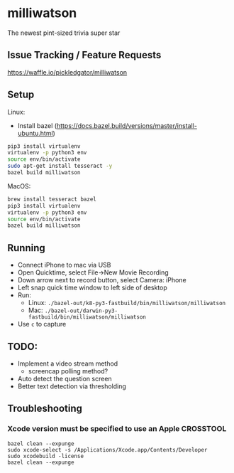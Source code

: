 # milliwatson
The newest pint-sized trivia super star

## Issue Tracking / Feature Requests
<a href="https://waffle.io/pickledgator/milliwatson" target="_blank">https://waffle.io/pickledgator/milliwatson</a>

## Setup
Linux:
* Install bazel (https://docs.bazel.build/versions/master/install-ubuntu.html)
```bash
pip3 install virtualenv
virtualenv -p python3 env
source env/bin/activate
sudo apt-get install tesseract -y
bazel build milliwatson
```

MacOS:
```bash
brew install tesseract bazel
pip3 install virtualenv
virtualenv -p python3 env
source env/bin/activate
bazel build milliwatson
```

## Running
* Connect iPhone to mac via USB
* Open Quicktime, select File->New Movie Recording
* Down arrow next to record button, select Camera: iPhone
* Left snap quick time window to left side of desktop
* Run:
  * Linux: ```./bazel-out/k8-py3-fastbuild/bin/milliwatson/milliwatson```
  * Mac: ```./bazel-out/darwin-py3-fastbuild/bin/milliwatson/milliwatson```
* Use ```c``` to capture

## TODO:
  * Implement a video stream method
    * screencap polling method?
  * Auto detect the question screen
  * Better text detection via thresholding

## Troubleshooting
### Xcode version must be specified to use an Apple CROSSTOOL
```shell
bazel clean --expunge
sudo xcode-select -s /Applications/Xcode.app/Contents/Developer
sudo xcodebuild -license
bazel clean --expunge
```
